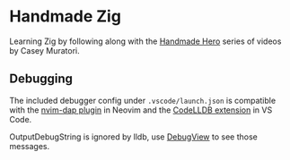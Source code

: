 # Handmade Zig

Learning Zig by following along with the [Handmade Hero](https://handmadehero.org/) series of videos by Casey Muratori.


## Debugging
The included debugger config under `.vscode/launch.json` is compatible with the [nvim-dap plugin](https://github.com/mfussenegger/nvim-dap) in Neovim and the [CodeLLDB extension](https://github.com/vadimcn/codelldb) in VS Code.

OutputDebugString is ignored by lldb, use [DebugView](https://learn.microsoft.com/en-us/sysinternals/downloads/debugview) to see those messages.
